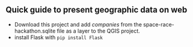 ## Quick guide to present geographic data on web

- Download this project and add _companies_ from the space-race-hackathon.sqlite file as a layer to the QGIS project.
- install Flask with `pip install Flask`
